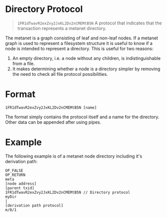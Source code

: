 # Directory Protocol

> `1FR1dTwavR2exZvy2JxKL2Dv2nCMEMtB5N`
> A protocol that indicates that the transaction represents a metanet directory.

The metanet is a graph consisting of leaf and non-leaf nodes. If a metanet graph is used to represent a 
filesystem structure it is useful to know if a node is intended to represent a directory. This is useful
for two reasons:
 1. An empty directory, i.e. a node without any children, is indistinguishable from a file.
 2. It makes determining whether a node is a directory simpler by removing the need to check all file protocol possibilities.
 
 # Format
 
 ```
 1FR1dTwavR2exZvy2JxKL2Dv2nCMEMtB5N [name]
 ```
 
 The format simply contains the protocol itself and a name for the directory. Other data can be appended after using pipes.
 
 # Example
 
 The following example is of a metanet node directory including it's derivation path:
 
 ```
 OP_FALSE
 OP_RETURN
 meta
 [node address]
 [parent txid]
 1FR1dTwavR2exZvy2JxKL2Dv2nCMEMtB5N // Directory protocol
 myDir
 |
 [derivation path protocol]
 m/0/1
 ```
